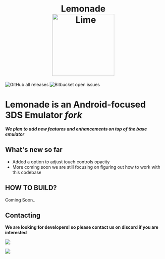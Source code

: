 <h1 align="center">
  <br>
    <a>Lemonade</a>
  <br>
    <b href="https://citra-emu.org/"><img src="https://github.com/kleidiss/Citra-Enhanced/assets/124008722/c171265e-8d7f-4cb8-8f4e-3ae73bf231b9" alt="Lime" width="200"></b>
  <br>
</h1>

![GitHub all releases](https://img.shields.io/github/downloads/Gamer64ytb/Citra-Enhanced/total)
![Bitbucket open issues](https://img.shields.io/bitbucket/issues/Gamer64ytb/Citra-Enhanced)

# Lemonade is an Android-focused 3DS Emulator ___fork___

***We plan to add new features and enhancements on top of the ___base___ emulator***

## What's new so far 

- Added a option to adjust touch controls opacity 
- More coming soon we are still focusing on figuring out how to work with this codebase

## HOW TO BUILD?
Coming Soon..

## Contacting

**We are looking for developers! so please contact us on discord if you are interested**

[![](https://dcbadge.vercel.app/api/server/NVTYcV4v2Q)](https://discord.gg/NVTYcV4v2Q)

[![](https://patrolavia.github.io/telegram-badge/chat.png)](https://t.me/joinchat/lTkg6yC6pQAxNzM0)
